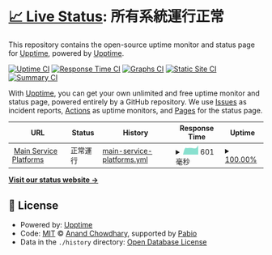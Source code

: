 # [📈 Live Status](https://upptime.github.io/upptime): <!--live status--> **所有系統運行正常**

This repository contains the open-source uptime monitor and status page for [Upptime](https://upptime.js.org), powered by [Upptime](https://github.com/upptime/upptime).

[![Uptime CI](https://github.com/kaobar00124/StatusPage/workflows/Uptime%20CI/badge.svg)](https://github.com/kaobar00124/StatusPage/actions?query=workflow%3A%22Uptime+CI%22)
[![Response Time CI](https://github.com/kaobar00124/StatusPage/workflows/Response%20Time%20CI/badge.svg)](https://github.com/kaobar00124/StatusPage/actions?query=workflow%3A%22Response+Time+CI%22)
[![Graphs CI](https://github.com/kaobar00124/StatusPage/workflows/Graphs%20CI/badge.svg)](https://github.com/kaobar00124/StatusPage/actions?query=workflow%3A%22Graphs+CI%22)
[![Static Site CI](https://github.com/kaobar00124/StatusPage/workflows/Static%20Site%20CI/badge.svg)](https://github.com/kaobar00124/StatusPage/actions?query=workflow%3A%22Static+Site+CI%22)
[![Summary CI](https://github.com/kaobar00124/StatusPage/workflows/Summary%20CI/badge.svg)](https://github.com/kaobar00124/StatusPage/actions?query=workflow%3A%22Summary+CI%22)

With [Upptime](https://upptime.js.org), you can get your own unlimited and free uptime monitor and status page, powered entirely by a GitHub repository. We use [Issues](https://github.com/upptime/upptime/issues) as incident reports, [Actions](https://github.com/kaobar00124/StatusPage/actions) as uptime monitors, and [Pages](https://upptime.github.io/upptime) for the status page.

<!--start: status pages-->
<!-- This summary is generated by Upptime (https://github.com/upptime/upptime) -->
<!-- Do not edit this manually, your changes will be overwritten -->
<!-- prettier-ignore -->
| URL | Status | History | Response Time | Uptime |
| --- | ------ | ------- | ------------- | ------ |
| <img alt="" src="https://icons.duckduckgo.com/ip3/kaobar.godofsoul.com.ico" height="13"> [Main Service Platforms](https://kaobar.godofsoul.com) | 正常運行 | [main-service-platforms.yml](https://github.com/kaobar00124/StatusPage/commits/HEAD/history/main-service-platforms.yml) | <details><summary><img alt="Response time graph" src="./graphs/main-service-platforms/response-time-week.png" height="20"> 601毫秒</summary><br><a href="https://status.kaobar.godofsoul.com/history/main-service-platforms"><img alt="Response time 401" src="https://img.shields.io/endpoint?url=https%3A%2F%2Fraw.githubusercontent.com%2Fkaobar00124%2FStatusPage%2FHEAD%2Fapi%2Fmain-service-platforms%2Fresponse-time.json"></a><br><a href="https://status.kaobar.godofsoul.com/history/main-service-platforms"><img alt="24-hour response time 804" src="https://img.shields.io/endpoint?url=https%3A%2F%2Fraw.githubusercontent.com%2Fkaobar00124%2FStatusPage%2FHEAD%2Fapi%2Fmain-service-platforms%2Fresponse-time-day.json"></a><br><a href="https://status.kaobar.godofsoul.com/history/main-service-platforms"><img alt="7-day response time 601" src="https://img.shields.io/endpoint?url=https%3A%2F%2Fraw.githubusercontent.com%2Fkaobar00124%2FStatusPage%2FHEAD%2Fapi%2Fmain-service-platforms%2Fresponse-time-week.json"></a><br><a href="https://status.kaobar.godofsoul.com/history/main-service-platforms"><img alt="30-day response time 401" src="https://img.shields.io/endpoint?url=https%3A%2F%2Fraw.githubusercontent.com%2Fkaobar00124%2FStatusPage%2FHEAD%2Fapi%2Fmain-service-platforms%2Fresponse-time-month.json"></a><br><a href="https://status.kaobar.godofsoul.com/history/main-service-platforms"><img alt="1-year response time 401" src="https://img.shields.io/endpoint?url=https%3A%2F%2Fraw.githubusercontent.com%2Fkaobar00124%2FStatusPage%2FHEAD%2Fapi%2Fmain-service-platforms%2Fresponse-time-year.json"></a></details> | <details><summary><a href="https://status.kaobar.godofsoul.com/history/main-service-platforms">100.00%</a></summary><a href="https://status.kaobar.godofsoul.com/history/main-service-platforms"><img alt="All-time uptime 97.09%" src="https://img.shields.io/endpoint?url=https%3A%2F%2Fraw.githubusercontent.com%2Fkaobar00124%2FStatusPage%2FHEAD%2Fapi%2Fmain-service-platforms%2Fuptime.json"></a><br><a href="https://status.kaobar.godofsoul.com/history/main-service-platforms"><img alt="24-hour uptime 100.00%" src="https://img.shields.io/endpoint?url=https%3A%2F%2Fraw.githubusercontent.com%2Fkaobar00124%2FStatusPage%2FHEAD%2Fapi%2Fmain-service-platforms%2Fuptime-day.json"></a><br><a href="https://status.kaobar.godofsoul.com/history/main-service-platforms"><img alt="7-day uptime 100.00%" src="https://img.shields.io/endpoint?url=https%3A%2F%2Fraw.githubusercontent.com%2Fkaobar00124%2FStatusPage%2FHEAD%2Fapi%2Fmain-service-platforms%2Fuptime-week.json"></a><br><a href="https://status.kaobar.godofsoul.com/history/main-service-platforms"><img alt="30-day uptime 97.09%" src="https://img.shields.io/endpoint?url=https%3A%2F%2Fraw.githubusercontent.com%2Fkaobar00124%2FStatusPage%2FHEAD%2Fapi%2Fmain-service-platforms%2Fuptime-month.json"></a><br><a href="https://status.kaobar.godofsoul.com/history/main-service-platforms"><img alt="1-year uptime 97.09%" src="https://img.shields.io/endpoint?url=https%3A%2F%2Fraw.githubusercontent.com%2Fkaobar00124%2FStatusPage%2FHEAD%2Fapi%2Fmain-service-platforms%2Fuptime-year.json"></a></details>

<!--end: status pages-->

[**Visit our status website →**](https://upptime.github.io/upptime)

## 📄 License

- Powered by: [Upptime](https://github.com/upptime/upptime)
- Code: [MIT](./LICENSE) © [Anand Chowdhary](https://anandchowdhary.com), supported by [Pabio](https://pabio.com)
- Data in the `./history` directory: [Open Database License](https://opendatacommons.org/licenses/odbl/1-0/)
